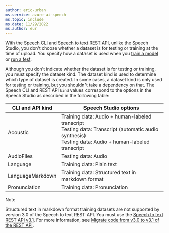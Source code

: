 ```yaml
---
author: eric-urban
ms.service: azure-ai-speech
ms.topic: include
ms.date: 11/29/2022
ms.author: eur
---
```


With the [Speech CLI](~/articles/ai-services/speech-service/spx-overview.md) and [Speech to text REST API](~/articles/ai-services/speech-service/rest-speech-to-text.md), unlike the Speech Studio, you don't choose whether a dataset is for testing or training at the time of upload. You specify how a dataset is used when you [train a model](~/articles/ai-services/speech-service/how-to-custom-speech-train-model.md) or [run a test](~/articles/ai-services/speech-service/how-to-custom-speech-evaluate-data.md). 

Although you don't indicate whether the dataset is for testing or training, you must specify the dataset kind. The dataset kind is used to determine which type of dataset is created. In some cases, a dataset kind is only used for testing or training, but you shouldn't take a dependency on that. The Speech CLI and REST API `kind` values correspond to the options in the Speech Studio as described in the following table:

|CLI and API kind |Speech Studio options |
|---------|---------|
|Acoustic     |Training data: Audio + human-labeled transcript<br/>Testing data: Transcript (automatic audio synthesis)<br/>Testing data: Audio + human-labeled transcript         |
|AudioFiles     |Testing data: Audio         |
|Language     |Training data: Plain text         |
|LanguageMarkdown     |Training data: Structured text in markdown format         |
|Pronunciation     |Training data: Pronunciation         |

> [!NOTE]
> Structured text in markdown format training datasets are not supported by version 3.0 of the Speech to text REST API. You must use the [Speech to text REST API v3.1](~/articles/ai-services/speech-service/rest-speech-to-text.md). For more information, see [Migrate code from v3.0 to v3.1 of the REST API](~/articles/ai-services/speech-service/migrate-v3-0-to-v3-1.md).
